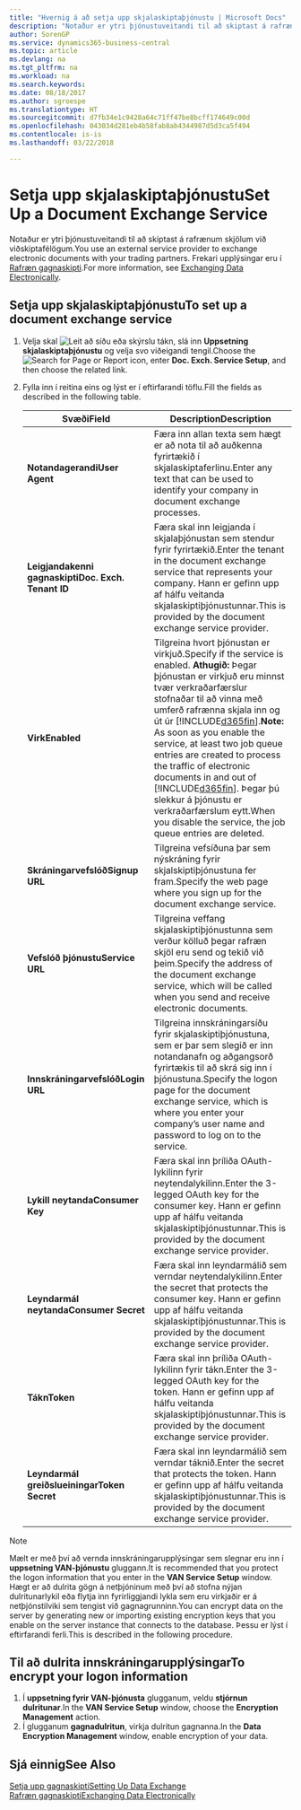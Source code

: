 ```yaml
---
title: "Hvernig á að setja upp skjalaskiptaþjónustu | Microsoft Docs"
description: "Notaður er ytri þjónustuveitandi til að skiptast á rafrænum skjölum við viðskiptafélögum."
author: SorenGP
ms.service: dynamics365-business-central
ms.topic: article
ms.devlang: na
ms.tgt_pltfrm: na
ms.workload: na
ms.search.keywords: 
ms.date: 08/18/2017
ms.author: sgroespe
ms.translationtype: HT
ms.sourcegitcommit: d7fb34e1c9428a64c71ff47be8bcff174649c00d
ms.openlocfilehash: 043034d281eb4b58fab8ab4344987d5d3ca5f494
ms.contentlocale: is-is
ms.lasthandoff: 03/22/2018

---
```

# <a name="set-up-a-document-exchange-service"></a><span data-ttu-id="dd9d0-103">Setja upp skjalaskiptaþjónustu</span><span class="sxs-lookup"><span data-stu-id="dd9d0-103">Set Up a Document Exchange Service</span></span>
<span data-ttu-id="dd9d0-104">Notaður er ytri þjónustuveitandi til að skiptast á rafrænum skjölum við viðskiptafélögum.</span><span class="sxs-lookup"><span data-stu-id="dd9d0-104">You use an external service provider to exchange electronic documents with your trading partners.</span></span> <span data-ttu-id="dd9d0-105">Frekari upplýsingar eru í [Rafræn gagnaskipti](across-data-exchange.md).</span><span class="sxs-lookup"><span data-stu-id="dd9d0-105">For more information, see [Exchanging Data Electronically](across-data-exchange.md).</span></span>  

## <a name="to-set-up-a-document-exchange-service"></a><span data-ttu-id="dd9d0-106">Setja upp skjalaskiptaþjónustu</span><span class="sxs-lookup"><span data-stu-id="dd9d0-106">To set up a document exchange service</span></span>  
1. <span data-ttu-id="dd9d0-107">Velja skal ![Leit að síðu eða skýrslu](media/ui-search/search_small.png "Leit að síðu eða skýrslu táknið") tákn, slá inn **Uppsetning skjalaskiptaþjónustu** og velja svo viðeigandi tengil.</span><span class="sxs-lookup"><span data-stu-id="dd9d0-107">Choose the ![Search for Page or Report](media/ui-search/search_small.png "Search for Page or Report icon") icon, enter **Doc. Exch. Service Setup**, and then choose the related link.</span></span>  
2. <span data-ttu-id="dd9d0-108">Fylla inn í reitina eins og lýst er í eftirfarandi töflu.</span><span class="sxs-lookup"><span data-stu-id="dd9d0-108">Fill the fields as described in the following table.</span></span>  

    |<span data-ttu-id="dd9d0-109">Svæði</span><span class="sxs-lookup"><span data-stu-id="dd9d0-109">Field</span></span>|<span data-ttu-id="dd9d0-110">Description</span><span class="sxs-lookup"><span data-stu-id="dd9d0-110">Description</span></span>|  
    |---------------------------------|---------------------------------------|  
    |<span data-ttu-id="dd9d0-111">**Notandagerandi**</span><span class="sxs-lookup"><span data-stu-id="dd9d0-111">**User Agent**</span></span>|<span data-ttu-id="dd9d0-112">Færa inn allan texta sem hægt er að nota til að auðkenna fyrirtækið í skjalaskiptaferlinu.</span><span class="sxs-lookup"><span data-stu-id="dd9d0-112">Enter any text that can be used to identify your company in document exchange processes.</span></span>|  
    |<span data-ttu-id="dd9d0-113">**Leigjandakenni gagnaskipti**</span><span class="sxs-lookup"><span data-stu-id="dd9d0-113">**Doc. Exch. Tenant ID**</span></span>|<span data-ttu-id="dd9d0-114">Færa skal inn leigjanda í skjalaþjónustan sem stendur fyrir fyrirtækið.</span><span class="sxs-lookup"><span data-stu-id="dd9d0-114">Enter the tenant in the document exchange service that represents your company.</span></span> <span data-ttu-id="dd9d0-115">Hann er gefinn upp af hálfu veitanda skjalaskiptiþjónustunnar.</span><span class="sxs-lookup"><span data-stu-id="dd9d0-115">This is provided by the document exchange service provider.</span></span>|  
    |<span data-ttu-id="dd9d0-116">**Virk**</span><span class="sxs-lookup"><span data-stu-id="dd9d0-116">**Enabled**</span></span>|<span data-ttu-id="dd9d0-117">Tilgreina hvort þjónustan er virkjuð.</span><span class="sxs-lookup"><span data-stu-id="dd9d0-117">Specify if the service is enabled.</span></span> <span data-ttu-id="dd9d0-118">**Athugið:** Þegar þjónustan er virkjuð eru minnst tvær verkraðarfærslur stofnaðar til að vinna með umferð rafrænna skjala inn og út úr [!INCLUDE[d365fin](includes/d365fin_md.md)].</span><span class="sxs-lookup"><span data-stu-id="dd9d0-118">**Note:**  As soon as you enable the service, at least two job queue entries are created to process the traffic of electronic documents in and out of [!INCLUDE[d365fin](includes/d365fin_md.md)].</span></span> <span data-ttu-id="dd9d0-119">Þegar þú slekkur á þjónustu er verkraðarfærslum eytt.</span><span class="sxs-lookup"><span data-stu-id="dd9d0-119">When you disable the service, the job queue entries are deleted.</span></span>|  
    |<span data-ttu-id="dd9d0-120">**Skráningarvefslóð**</span><span class="sxs-lookup"><span data-stu-id="dd9d0-120">**Signup URL**</span></span>|<span data-ttu-id="dd9d0-121">Tilgreina vefsíðuna þar sem nýskráning fyrir skjalskiptiþjónustuna fer fram.</span><span class="sxs-lookup"><span data-stu-id="dd9d0-121">Specify the web page where you sign up for the document exchange service.</span></span>|  
    |<span data-ttu-id="dd9d0-122">**Vefslóð þjónustu**</span><span class="sxs-lookup"><span data-stu-id="dd9d0-122">**Service URL**</span></span>|<span data-ttu-id="dd9d0-123">Tilgreina veffang skjalaskiptiþjónustunna sem verður kölluð þegar rafræn skjöl eru send og tekið við þeim.</span><span class="sxs-lookup"><span data-stu-id="dd9d0-123">Specify the address of the document exchange service, which will be called when you send and receive electronic documents.</span></span>|  
    |<span data-ttu-id="dd9d0-124">**Innskráningarvefslóð**</span><span class="sxs-lookup"><span data-stu-id="dd9d0-124">**Login URL**</span></span>|<span data-ttu-id="dd9d0-125">Tilgreina innskráningarsíðu fyrir skjalaskiptiþjónustuna, sem er þar sem slegið er inn notandanafn og aðgangsorð fyrirtækis til að skrá sig inn í þjónustuna.</span><span class="sxs-lookup"><span data-stu-id="dd9d0-125">Specify the logon page for the document exchange service, which is where you enter your company’s user name and password to log on to the service.</span></span>|  
    |<span data-ttu-id="dd9d0-126">**Lykill neytanda**</span><span class="sxs-lookup"><span data-stu-id="dd9d0-126">**Consumer Key**</span></span>|<span data-ttu-id="dd9d0-127">Færa skal inn þríliða OAuth-lykilinn fyrir neytendalykilinn.</span><span class="sxs-lookup"><span data-stu-id="dd9d0-127">Enter the 3-legged OAuth key for the consumer key.</span></span> <span data-ttu-id="dd9d0-128">Hann er gefinn upp af hálfu veitanda skjalaskiptiþjónustunnar.</span><span class="sxs-lookup"><span data-stu-id="dd9d0-128">This is provided by the document exchange service provider.</span></span>|  
    |<span data-ttu-id="dd9d0-129">**Leyndarmál neytanda**</span><span class="sxs-lookup"><span data-stu-id="dd9d0-129">**Consumer Secret**</span></span>|<span data-ttu-id="dd9d0-130">Færa skal inn leyndarmálið sem verndar neytendalykilinn.</span><span class="sxs-lookup"><span data-stu-id="dd9d0-130">Enter the secret that protects the consumer key.</span></span> <span data-ttu-id="dd9d0-131">Hann er gefinn upp af hálfu veitanda skjalaskiptiþjónustunnar.</span><span class="sxs-lookup"><span data-stu-id="dd9d0-131">This is provided by the document exchange service provider.</span></span>|  
    |<span data-ttu-id="dd9d0-132">**Tákn**</span><span class="sxs-lookup"><span data-stu-id="dd9d0-132">**Token**</span></span>|<span data-ttu-id="dd9d0-133">Færa skal inn þríliða OAuth-lykilinn fyrir tákn.</span><span class="sxs-lookup"><span data-stu-id="dd9d0-133">Enter the 3-legged OAuth key for the token.</span></span> <span data-ttu-id="dd9d0-134">Hann er gefinn upp af hálfu veitanda skjalaskiptiþjónustunnar.</span><span class="sxs-lookup"><span data-stu-id="dd9d0-134">This is provided by the document exchange service provider.</span></span>|  
    |<span data-ttu-id="dd9d0-135">**Leyndarmál greiðslueiningar**</span><span class="sxs-lookup"><span data-stu-id="dd9d0-135">**Token Secret**</span></span>|<span data-ttu-id="dd9d0-136">Færa skal inn leyndarmálið sem verndar táknið.</span><span class="sxs-lookup"><span data-stu-id="dd9d0-136">Enter the secret that protects the token.</span></span> <span data-ttu-id="dd9d0-137">Hann er gefinn upp af hálfu veitanda skjalaskiptiþjónustunnar.</span><span class="sxs-lookup"><span data-stu-id="dd9d0-137">This is provided by the document exchange service provider.</span></span>|  

> [!NOTE]  
>  <span data-ttu-id="dd9d0-138">Mælt er með því að vernda innskráningarupplýsingar sem slegnar eru inn í **uppsetning VAN-þjónustu** gluggann.</span><span class="sxs-lookup"><span data-stu-id="dd9d0-138">It is recommended that you protect the logon information that you enter in the **VAN Service Setup** window.</span></span> <span data-ttu-id="dd9d0-139">Hægt er að dulrita gögn á  netþjóninum með því að stofna nýjan dulritunarlykil eða flytja inn fyrirliggjandi lykla sem eru virkjaðir er á netþjónstilviki sem tengist við gagnagrunninn.</span><span class="sxs-lookup"><span data-stu-id="dd9d0-139">You can encrypt data on the server by generating new or importing existing encryption keys that you enable on the server instance that connects to the database.</span></span> <span data-ttu-id="dd9d0-140">Þessu er lýst í eftirfarandi ferli.</span><span class="sxs-lookup"><span data-stu-id="dd9d0-140">This is described in the following procedure.</span></span>  

## <a name="to-encrypt-your-logon-information"></a><span data-ttu-id="dd9d0-141">Til að dulrita innskráningarupplýsingar</span><span class="sxs-lookup"><span data-stu-id="dd9d0-141">To encrypt your logon information</span></span>  
1. <span data-ttu-id="dd9d0-142">Í **uppsetning fyrir VAN-þjónusta** glugganum, veldu **stjórnun dulritunar**.</span><span class="sxs-lookup"><span data-stu-id="dd9d0-142">In the **VAN Service Setup** window, choose the **Encryption Management** action.</span></span>  
2. <span data-ttu-id="dd9d0-143"> Í glugganum **gagnadulritun**, virkja dulritun gagnanna.</span><span class="sxs-lookup"><span data-stu-id="dd9d0-143">In the **Data Encryption Management** window, enable encryption of your data.</span></span> <!--For more information, see [Manage Data Encryption](../manage-data-encryption.md).-->  

## <a name="see-also"></a><span data-ttu-id="dd9d0-144">Sjá einnig</span><span class="sxs-lookup"><span data-stu-id="dd9d0-144">See Also</span></span>  
[<span data-ttu-id="dd9d0-145">Setja upp gagnaskipti</span><span class="sxs-lookup"><span data-stu-id="dd9d0-145">Setting Up Data Exchange</span></span>](across-set-up-data-exchange.md)  
[<span data-ttu-id="dd9d0-146">Rafræn gagnaskipti</span><span class="sxs-lookup"><span data-stu-id="dd9d0-146">Exchanging Data Electronically</span></span>](across-data-exchange.md)

